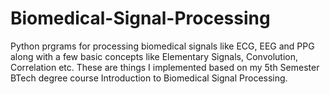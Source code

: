 # Biomedical-Signal-Processing

Python prgrams for processing biomedical signals like ECG, EEG and PPG along with a few basic concepts like Elementary Signals, Convolution, Correlation etc.
These are things I implemented based on my 5th Semester BTech degree course Introduction to Biomedical Signal Processing.
